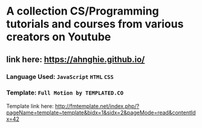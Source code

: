 # A collection CS/Programming tutorials and courses from various creators on Youtube
## link here: <https://ahnghie.github.io/>

### Language Used: `JavaScript`  `HTML`  `CSS`  
### Template: `Full Motion by TEMPLATED.CO`  
Template link here: <http://fmtemplate.net/index.php/?pageName=template~template&bidx=1&sidx=2&pageMode=read&contentIdx=42>
